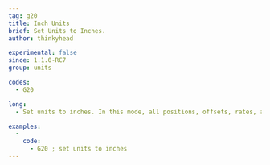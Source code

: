 ```yaml
---
tag: g20
title: Inch Units
brief: Set Units to Inches.
author: thinkyhead

experimental: false
since: 1.1.0-RC7
group: units

codes:
  - G20

long:
  - Set units to inches. In this mode, all positions, offsets, rates, accelerations, etc., specified in GCode parameters are interpreted as inches.

examples:
  -
    code:
      - G20 ; set units to inches
---
```

